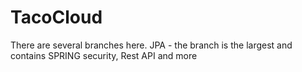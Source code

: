 # TacoCloud
There are several branches here. JPA - the branch is the largest and contains SPRING security, Rest API and more
